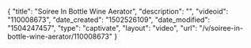 {
    "title": "Soiree In Bottle Wine Aerator",
    "description": "",
    "videoid": "110008673",
    "date_created": "1502526109",
    "date_modified": "1504247457",
    "type": "captivate",
    "layout": "video",
    "url": "\/v\/soiree-in-bottle-wine-aerator\/110008673"
}
